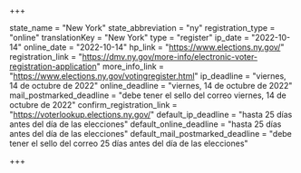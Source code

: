 +++

state_name = "New York"
state_abbreviation = "ny"
registration_type = "online"
translationKey = "New York"
type = "register"
ip_date = "2022-10-14"
online_date = "2022-10-14"
hp_link = "https://www.elections.ny.gov/"
registration_link = "https://dmv.ny.gov/more-info/electronic-voter-registration-application"
more_info_link = "https://www.elections.ny.gov/votingregister.html"
ip_deadline = "viernes, 14 de octubre de 2022"
online_deadline = "viernes, 14 de octubre de 2022"
mail_postmarked_deadline = "debe tener el sello del correo viernes, 14 de octubre de 2022"
confirm_registration_link = "https://voterlookup.elections.ny.gov/"
default_ip_deadline = "hasta 25 días antes del día de las elecciones"
default_online_deadline = "hasta 25 días antes del día de las elecciones"
default_mail_postmarked_deadline = "debe tener el sello del correo 25 días antes del día de las elecciones"

+++